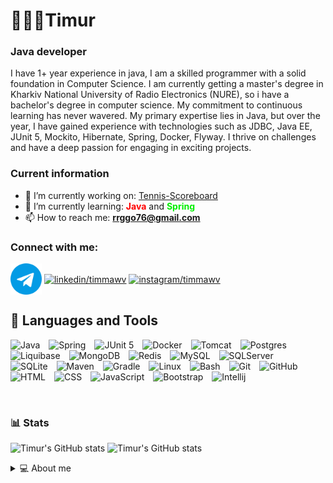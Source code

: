 # 🧑🏽‍💻Timur

### Java developer  

I have 1+ year experience in java, I am a skilled programmer with a solid foundation in Computer Science.
I am currently getting a master's degree in Kharkiv National University of Radio Electronics (NURE), so i have a bachelor's degree in computer science.
My commitment to continuous learning has never wavered. My primary expertise lies in Java, but over the year, I
have gained experience with technologies such as JDBC, Java EE, JUnit 5, Mockito, Hibernate, Spring, Docker, Flyway. I thrive on challenges
and have a deep passion for engaging in exciting projects.

### Current information
- 🔭 I’m currently working on: [Tennis-Scoreboard](https://github.com/timmawv/TennisScoreboard)
- 🌱 I’m currently learning: <font color="red"><b>Java</b></font> and <font color="gree"><b>Spring</b></font>
- 📫 How to reach me: **[rrggo76@gmail.com](https://mail.google.com/mail/u/0/#inbox?compose=GTvVlcRzCpKvtvdGWDvNxnhrQSsjHMDXkbnlxptqkMSNdzCftHtTxVsrVzjsKcMqvwvQLntdCnsNt)**

<h3 align="left">Connect with me:</h3>
<a href="https://t.me/timmawv" target="blank"><img align="center" src="https://github.com/timmawv/timmawv/blob/main/img/telegram.png?raw=true" alt="telegram/timmawv" height="50" width="50"/></a>
<a href="https://linkedin.com/in/timmawv" target="blank"><img align="center" src="https://raw.githubusercontent.com/rahuldkjain/github-profile-readme-generator/master/src/images/icons/Social/linked-in-alt.svg" alt="linkedin/timmawv" height="50" width="60" /></a>
<a href="https://instagram.com/timmawv" target="blank"><img align="center" src="https://raw.githubusercontent.com/rahuldkjain/github-profile-readme-generator/master/src/images/icons/Social/instagram.svg" alt="instagram/timmawv" height="50" width="60" /></a>

## 🧰 Languages and Tools
<div> 
<img alt="Java" width="60px" style="padding-right:10px;" src="https://cdn.jsdelivr.net/gh/devicons/devicon@latest/icons/java/java-original.svg"/>
<img alt="Spring" width="60px" style="padding-right:10px;" src="https://cdn.jsdelivr.net/gh/devicons/devicon/icons/spring/spring-original.svg" />
<img alt="JUnit 5" width="60px" style="padding-right:10px;" src="https://cdn.jsdelivr.net/gh/devicons/devicon@latest/icons/junit/junit-original.svg" />
<img alt="Docker" width="60px" style="padding-right:10px;" src="https://cdn.jsdelivr.net/gh/devicons/devicon@latest/icons/docker/docker-original.svg" />
<img alt="Tomcat" width="60px" style="padding-right:10px;" src="https://cdn.jsdelivr.net/gh/devicons/devicon@latest/icons/tomcat/tomcat-original.svg" />
<img alt="Postgres" width="60px" style="padding-right:10px;" src="https://cdn.jsdelivr.net/gh/devicons/devicon@latest/icons/postgresql/postgresql-original.svg" />
<img alt="Liquibase" width="60px" style="padding-right:10px;" src="https://cdn.jsdelivr.net/gh/devicons/devicon@latest/icons/liquibase/liquibase-original.svg" />
<img alt="MongoDB" width="60px" style="padding-right:10px;" src="https://cdn.jsdelivr.net/gh/devicons/devicon@latest/icons/mongodb/mongodb-original.svg" />
<img alt="Redis" width="60px" style="padding-right:10px;" src="https://cdn.jsdelivr.net/gh/devicons/devicon@latest/icons/redis/redis-original.svg" />
<img alt="MySQL" width="60px" style="padding-right:10px;" src="https://cdn.jsdelivr.net/gh/devicons/devicon@latest/icons/mysql/mysql-original.svg" />
<img alt="SQLServer" width="60px" style="padding-right:10px;" src="https://cdn.jsdelivr.net/gh/devicons/devicon@latest/icons/microsoftsqlserver/microsoftsqlserver-original.svg" />
<img alt="SQLite" width="60px" style="padding-right:10px;" src="https://cdn.jsdelivr.net/gh/devicons/devicon@latest/icons/sqlite/sqlite-original.svg" />
<img alt="Maven" width="60px" style="padding-right:10px;" src="https://cdn.jsdelivr.net/gh/devicons/devicon@latest/icons/maven/maven-original.svg" />
<img alt="Gradle" width="60px" style="padding-right:10px;" src="https://cdn.jsdelivr.net/gh/devicons/devicon@latest/icons/gradle/gradle-original.svg" />
<img alt="Linux" width="60px" style="padding-right:10px;" src="https://cdn.jsdelivr.net/gh/devicons/devicon/icons/linux/linux-original.svg" />
<img alt="Bash" width="60px" style="padding-right:10px;" src="https://cdn.jsdelivr.net/gh/devicons/devicon/icons/bash/bash-original.svg" />
<img alt="Git" width="60px" style="padding-right:10px;" src="https://cdn.jsdelivr.net/gh/devicons/devicon/icons/git/git-original.svg" />
<img alt="GitHub" width="60px" style="padding-right:10px;" src="https://cdn.jsdelivr.net/gh/devicons/devicon/icons/github/github-original.svg" />
<img alt="HTML" width="60px" style="padding-right:10px;" src="https://cdn.jsdelivr.net/gh/devicons/devicon/icons/html5/html5-plain.svg" />
<img alt="CSS" width="60px" style="padding-right:10px;" src="https://cdn.jsdelivr.net/gh/devicons/devicon/icons/css3/css3-plain.svg" />
<img alt="JavaScript" width="60px" style="padding-right:10px;" src="https://cdn.jsdelivr.net/gh/devicons/devicon/icons/javascript/javascript-plain.svg" />
<img alt="Bootstrap" width="60px" style="padding-right:10px;" src="https://cdn.jsdelivr.net/gh/devicons/devicon@latest/icons/bootstrap/bootstrap-original.svg" />
<img alt="Intellij" width="60px" style="padding-right:10px;" src="https://cdn.jsdelivr.net/gh/devicons/devicon@latest/icons/intellij/intellij-original.svg" />
</div>

[//]: # (<img alt="Angular" width="70px" style="padding-right:10px;" src="https://cdn.jsdelivr.net/gh/devicons/devicon/icons/angularjs/angularjs-plain.svg" />)
<br/>

### 📊 Stats
![Timur's GitHub stats](https://github-readme-stats.vercel.app/api?username=timmawv&show_icons=true&theme=tokyonight)
![Timur's GitHub stats](https://github-readme-stats.vercel.app/api/top-langs?username=timmawv&show_icons=true&locale=en&layout=compact&theme=tokyonight)

<details>
<summary>
💻 About me
</summary>
I am a dedicated Java Developer with a passion for crafting efficient and innovative software solutions.
While studying Java Core, I mastered the fundamental programming concepts in Java, including data
structures, object-oriented programming, and exception handling. I learned efficient coding, the use of
standard libraries, and testing approaches, which allowed me to develop high-quality software solutions.
After completing the Spring Framework course, I gained in depth knowledge in application development,
particularly web applications, using Spring. I acquired an understanding of the principles of inversion of
control, dependency injection, and development practices following Spring's principles, which contribute to
increased productivity and development efficiency.
</details>
